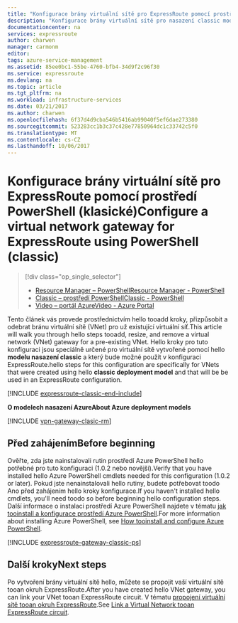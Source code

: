 ```yaml
---
title: "Konfigurace brány virtuální sítě pro ExpressRoute pomocí prostředí PowerShell: classic: Azure | Microsoft Docs"
description: "Konfigurace brány virtuální sítě pro nasazení classic modelu virtuální sítě pomocí prostředí PowerShell konfigurace ExpressRoute."
documentationcenter: na
services: expressroute
author: charwen
manager: carmonm
editor: 
tags: azure-service-management
ms.assetid: 85ee0bc1-55be-4760-bfb4-34d9f2c96f30
ms.service: expressroute
ms.devlang: na
ms.topic: article
ms.tgt_pltfrm: na
ms.workload: infrastructure-services
ms.date: 03/21/2017
ms.author: charwen
ms.openlocfilehash: 6f37d4d9cba546b5416ab99040f5ef6dae273380
ms.sourcegitcommit: 523283cc1b3c37c428e77850964dc1c33742c5f0
ms.translationtype: MT
ms.contentlocale: cs-CZ
ms.lasthandoff: 10/06/2017
---
```

# <a name="configure-a-virtual-network-gateway-for-expressroute-using-powershell-classic"></a><span data-ttu-id="9447a-103">Konfigurace brány virtuální sítě pro ExpressRoute pomocí prostředí PowerShell (klasické)</span><span class="sxs-lookup"><span data-stu-id="9447a-103">Configure a virtual network gateway for ExpressRoute using PowerShell (classic)</span></span>
> [!div class="op_single_selector"]
> * [<span data-ttu-id="9447a-104">Resource Manager – PowerShell</span><span class="sxs-lookup"><span data-stu-id="9447a-104">Resource Manager - PowerShell</span></span>](expressroute-howto-add-gateway-resource-manager.md)
> * [<span data-ttu-id="9447a-105">Classic – prostředí PowerShell</span><span class="sxs-lookup"><span data-stu-id="9447a-105">Classic - PowerShell</span></span>](expressroute-howto-add-gateway-classic.md)
> * [<span data-ttu-id="9447a-106">Video – portál Azure</span><span class="sxs-lookup"><span data-stu-id="9447a-106">Video - Azure Portal</span></span>](http://azure.microsoft.com/documentation/videos/azure-expressroute-how-to-create-a-vpn-gateway-for-your-virtual-network)
> 
> 

<span data-ttu-id="9447a-107">Tento článek vás provede prostřednictvím hello tooadd kroky, přizpůsobit a odebrat bránu virtuální sítě (VNet) pro už existující virtuální síť.</span><span class="sxs-lookup"><span data-stu-id="9447a-107">This article will walk you through hello steps tooadd, resize, and remove a virtual network (VNet) gateway for a pre-existing VNet.</span></span> <span data-ttu-id="9447a-108">Hello kroky pro tuto konfiguraci jsou speciálně určené pro virtuální sítě vytvořené pomocí hello **modelu nasazení classic** a který bude možné použít v konfiguraci ExpressRoute.</span><span class="sxs-lookup"><span data-stu-id="9447a-108">hello steps for this configuration are specifically for VNets that were created using hello **classic deployment model** and that will be be used in an ExpressRoute configuration.</span></span> 

[!INCLUDE [expressroute-classic-end-include](../../includes/expressroute-classic-end-include.md)]

<span data-ttu-id="9447a-109">**O modelech nasazení Azure**</span><span class="sxs-lookup"><span data-stu-id="9447a-109">**About Azure deployment models**</span></span>

[!INCLUDE [vpn-gateway-clasic-rm](../../includes/vpn-gateway-classic-rm-include.md)]

## <a name="before-beginning"></a><span data-ttu-id="9447a-110">Před zahájením</span><span class="sxs-lookup"><span data-stu-id="9447a-110">Before beginning</span></span>
<span data-ttu-id="9447a-111">Ověřte, zda jste nainstalovali rutin prostředí Azure PowerShell hello potřebné pro tuto konfiguraci (1.0.2 nebo novější).</span><span class="sxs-lookup"><span data-stu-id="9447a-111">Verify that you have installed hello Azure PowerShell cmdlets needed for this configuration (1.0.2 or later).</span></span> <span data-ttu-id="9447a-112">Pokud jste nenainstalovali hello rutiny, budete potřebovat toodo Ano před zahájením hello kroky konfigurace.</span><span class="sxs-lookup"><span data-stu-id="9447a-112">If you haven't installed hello cmdlets, you'll need toodo so before beginning hello configuration steps.</span></span> <span data-ttu-id="9447a-113">Další informace o instalaci prostředí Azure PowerShell najdete v tématu [jak tooinstall a konfigurace prostředí Azure PowerShell](/powershell/azure/overview).</span><span class="sxs-lookup"><span data-stu-id="9447a-113">For more information about installing Azure PowerShell, see [How tooinstall and configure Azure PowerShell](/powershell/azure/overview).</span></span>

[!INCLUDE [expressroute-gateway-classic-ps](../../includes/expressroute-gateway-classic-ps-include.md)]

## <a name="next-steps"></a><span data-ttu-id="9447a-114">Další kroky</span><span class="sxs-lookup"><span data-stu-id="9447a-114">Next steps</span></span>
<span data-ttu-id="9447a-115">Po vytvoření brány virtuální sítě hello, můžete se propojit vaší virtuální sítě tooan okruh ExpressRoute.</span><span class="sxs-lookup"><span data-stu-id="9447a-115">After you have created hello VNet gateway, you can link your VNet tooan ExpressRoute circuit.</span></span> <span data-ttu-id="9447a-116">V tématu [propojení virtuální sítě tooan okruh ExpressRoute](expressroute-howto-linkvnet-classic.md).</span><span class="sxs-lookup"><span data-stu-id="9447a-116">See [Link a Virtual Network tooan ExpressRoute circuit](expressroute-howto-linkvnet-classic.md).</span></span>

